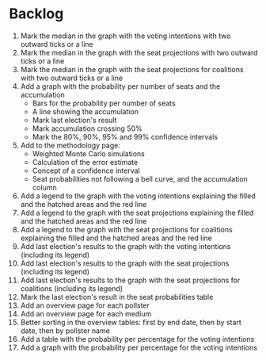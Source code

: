 # Backlog

1. Mark the median in the graph with the voting intentions with two outward ticks
   or a line
1. Mark the median in the graph with the seat projections with two outward ticks
   or a line
1. Mark the median in the graph with the seat projections for coalitions with
   two outward ticks or a line
1. Add a graph with the probability per number of seats and the accumulation
   + Bars for the probability per number of seats
   + A line showing the accumulation
   + Mark last election's result
   + Mark accumulation crossing 50%
   + Mark the 80%, 90%, 95% and 99% confidence intervals
1. Add to the methodology page:
   + Weighted Monte Carlo simulations
   + Calculation of the error estimate
   + Concept of a confidence interval
   + Seat probabilities not following a bell curve, and the accumulation column
1. Add a legend to the graph with the voting intentions explaining the filled
   and the hatched areas and the red line
1. Add a legend to the graph with the seat projections explaining the filled and
   the hatched areas and the red line
1. Add a legend to the graph with the seat projections for coalitions explaining
   the filled and the hatched areas and the red line
1. Add last election's results to the graph with the voting intentions
   (including its legend)
1. Add last election's results to the graph with the seat projections (including
   its legend)
1. Add last election's results to the graph with the seat projections for
   coalitions (including its legend)
1. Mark the last election's result in the seat probabilities table
1. Add an overview page for each pollster
1. Add an overview page for each medium
1. Better sorting in the overview tables: first by end date, then by start date,
   then by pollster name
1. Add a table with the probability per percentage for the voting intentions
1. Add a graph with the probability per percentage for the voting intentions
